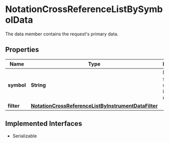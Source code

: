 

# NotationCrossReferenceListBySymbolData

The data member contains the request's primary data.

## Properties

Name | Type | Description | Notes
------------ | ------------- | ------------- | -------------
**symbol** | **String** | Market-specific code to identify a notation. | 
**filter** | [**NotationCrossReferenceListByInstrumentDataFilter**](NotationCrossReferenceListByInstrumentDataFilter.md) |  |  [optional]


## Implemented Interfaces

* Serializable


